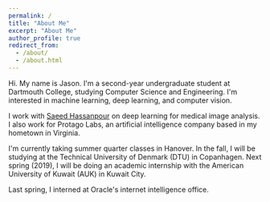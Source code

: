 ```yaml
---
permalink: /
title: "About Me"
excerpt: "About Me"
author_profile: true
redirect_from: 
  - /about/
  - /about.html
---
```


Hi. My name is Jason. I'm a second-year undergraduate student at Dartmouth College, studying Computer Science and Engineering. I'm interested in machine learning, deep learning, and computer vision.

I work with [Saeed Hassanpour](https://www.hassanpourlab.com/) on deep learning for medical image analysis. I also work for Protago Labs, an artificial intelligence company based in my hometown in Virginia. 

I'm currently taking summer quarter classes in Hanover. In the fall, I will be studying at the Technical University of Denmark (DTU) in Copanhagen. Next spring (2019), I will be doing an academic internship with the American University of Kuwait (AUK) in Kuwait City.

Last spring, I interned at Oracle's internet intelligence office.